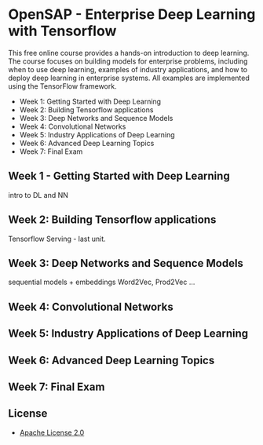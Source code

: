 # OpenSAP - Enterprise Deep Learning with Tensorflow
This free online course provides a hands-on introduction to deep learning. The course focuses on building models for enterprise problems, including when to use deep learning, examples of industry applications, and how to deploy deep learning in enterprise systems. All examples are implemented using the TensorFlow framework.

- Week 1: Getting Started with Deep Learning
- Week 2: Building Tensorflow applications
- Week 3: Deep Networks and Sequence Models
- Week 4: Convolutional Networks
- Week 5: Industry Applications of Deep Learning
- Week 6: Advanced Deep Learning Topics
- Week 7: Final Exam

## Week 1 -  Getting Started with Deep Learning
intro to DL and NN 

## Week 2: Building Tensorflow applications
Tensorflow Serving - last unit. 

## Week 3: Deep Networks and Sequence Models
sequential models + embeddings
Word2Vec, Prod2Vec ... 


## Week 4: Convolutional Networks 
## Week 5: Industry Applications of Deep Learning
## Week 6: Advanced Deep Learning Topics
## Week 7: Final Exam




## License

* [Apache License 2.0](LICENSE)